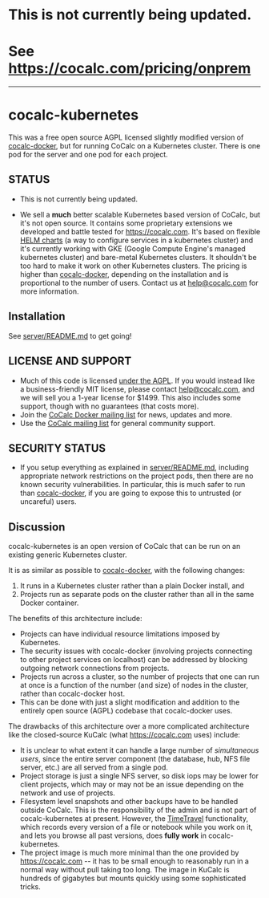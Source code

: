 # **This is not currently being updated.**
# See https://cocalc.com/pricing/onprem


---

# cocalc-kubernetes

This was a free open source AGPL licensed slightly modified version of [cocalc-docker](https://github.com/sagemathinc/cocalc-docker), but for running CoCalc on a Kubernetes cluster.  There is one pod for the server and one pod for each project.

## STATUS

- This is not currently being updated.

- We sell a **much** better scalable Kubernetes based version of CoCalc, but it's not open source. It contains some proprietary extensions we developed and battle tested for https://cocalc.com. It's based on flexible [HELM charts](https://helm.sh/) (a way to configure services in a kubernetes cluster) and it's currently working with GKE (Google Compute Engine's managed kubernetes cluster) and bare-metal Kubernetes clusters. It shouldn't be too hard to make it work on other Kubernetes clusters. The pricing is higher than [cocalc-docker](https://github.com/sagemathinc/cocalc-docker), depending on the installation and is proportional to the number of users.  Contact us at help@cocalc.com for more information.

## Installation

See [server/README.md](./server/README.md) to get going!

## LICENSE AND SUPPORT

  - Much of this code is licensed [under the AGPL](https://en.wikipedia.org/wiki/Affero_General_Public_License). If you would instead like a business-friendly MIT license, please contact [help@cocalc.com](mailto:help@cocalc.com), and we will sell you a 1-year license for $1499.  This also includes some support, though with no guarantees (that costs more).
  - Join the [CoCalc Docker mailing list](https://groups.google.com/a/sagemath.com/group/cocalc-docker) for news, updates and more.
  - Use the [CoCalc mailing list](https://groups.google.com/forum/?fromgroups#!forum/cocalc) for general community support.

## SECURITY STATUS

  - If you setup everything as explained in [server/README.md](./server/README.md), including appropriate network restrictions on the project pods, then there are no known security vulnerabilities.  In particular, this is much safer to run than [cocalc-docker](https://github.com/sagemathinc/cocalc-docker), if you are going to expose this to untrusted (or uncareful) users.

## Discussion

cocalc-kubernetes is an open version of CoCalc that can be run on an existing generic Kubernetes cluster.

It is as similar as possible to [cocalc-docker](https://github.com/sagemathinc/cocalc-docker), with the following changes:
  1. It runs in a Kubernetes cluster rather than a plain Docker install, and
  2. Projects run as separate pods on the cluster rather than all in the same Docker container.

The benefits of this architecture include:
  - Projects can have individual resource limitations imposed by Kubernetes.
  - The security issues with cocalc-docker (involving projects connecting to other project services on localhost) can be addressed by blocking outgoing network connections from projects.
  - Projects run across a cluster, so the number of projects that one can run at once is a function of the number (and size) of nodes in the cluster, rather than cocalc-docker host.
  - This can be done with just a slight modification and addition to the entirely open source (AGPL) codebase that cocalc-docker uses.
  
The drawbacks of this architecture over a more complicated architecture like the closed-source KuCalc (what https://cocalc.com uses) include:
  - It is unclear to what extent it can handle a large number of *simultaneous users*, since the entire server component (the database, hub, NFS file server, etc.) are all served from a single pod.
  - Project storage is just a single NFS server, so disk iops may be lower for client projects, which may or may not be an issue depending on the network and use of projects.
  - Filesystem level snapshots and other backups have to be handled outside CoCalc.  This is the responsibility of the admin and is not part of cocalc-kubernetes at present.  However, the [TimeTravel](https://doc.cocalc.com/time-travel.html) functionality, which records every version of a file or notebook while you work on it, and lets you browse all past versions, does **fully work** in cocalc-kubernetes.
  - The project image is much more minimal than the one provided by https://cocalc.com -- it has to be small enough to reasonably run in a normal way without pull taking too long.  The image in KuCalc is hundreds of gigabytes but mounts quickly using some sophisticated tricks.
